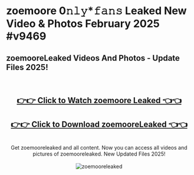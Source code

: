 # zoemoore 0𝚗𝚕𝚢*𝚏𝚊𝚗𝚜 Leaked New Video & Photos February 2025 #v9469

<h2>zoemooreLeaked Videos And Photos - Update Files 2025!</h2>
<br>
<div align="center">
<h2><a href="https://mediaupload.pro?title=zoemoore&ref=11F" rel="nofollow">👉👉 Click to Watch zoemoore Leaked 👈👈</a></h2>
<h2><a href="https://mediaupload.pro?title=zoemoore&ref=11F" rel="nofollow">👉👉 Click to Download zoemooreLeaked 👈👈</a></h2>
<br>
Get zoemooreleaked and all content. Now you can access all videos and pictures of zoemooreleaked. New Updated Files 2025!
<br>
<br>
<a href="https://mediaupload.pro?title=zoemoore&ref=11F" rel="nofollow" data-target="animated-image.originalLink"><img src="https://i.ibb.co/Gkj2r4b/banner.png" alt="zoemooreleaked" style="max-width: 100%; display: inline-block;" data-target="animated-image.originalImage"></a>
</div>
<br>

